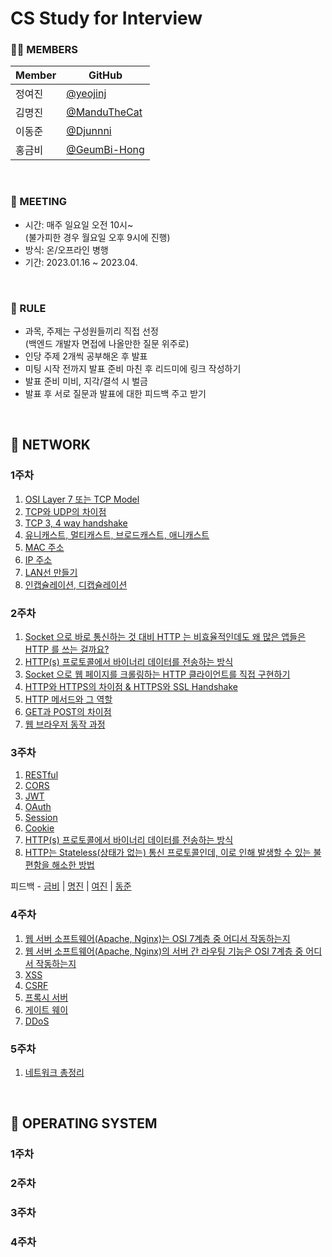 # CS Study for Interview

### 🧑‍💻 MEMBERS

| Member | GitHub                                         |
| ------ | ---------------------------------------------- |
| 정여진 | [@yeojinj](https://github.com/yeojinj)         |
| 김명진 | [@ManduTheCat](https://github.com/ManduTheCat) |
| 이동준 | [@Djunnni](https://github.com/Djunnni)         |
| 홍금비 | [@GeumBi-Hong](https://github.com/GeumBi-Hong) |

<br>

### 📅 MEETING

- 시간: 매주 일요일 오전 10시~  
  (불가피한 경우 월요일 오후 9시에 진행)
- 방식: 온/오프라인 병행
- 기간: 2023.01.16 ~ 2023.04.

<br>

### 🔔 RULE

- 과목, 주제는 구성원들끼리 직접 선정  
  (백엔드 개발자 면접에 나올만한 질문 위주로)
- 인당 주제 2개씩 공부해온 후 발표
- 미팅 시작 전까지 발표 준비 마친 후 리드미에 링크 작성하기
- 발표 준비 미비, 지각/결석 시 벌금
- 발표 후 서로 질문과 발표에 대한 피드백 주고 받기

<br>

## 📌 NETWORK

### 1주차

1. [OSI Layer 7 또는 TCP Model](./pdfs/kmjNetwork1Week.pdf)
2. [TCP와 UDP의 차이점](./pdfs/kmjNetwork1Week.pdf)
3. [TCP 3, 4 way handshake](https://canary-capacity-362.notion.site/3-way-4-way-handshake-1a46f441650048f2866158dd7ea21d18)
4. [유니캐스트, 멀티캐스트, 브로드캐스트, 애니캐스트](https://canary-capacity-362.notion.site/Unicast-Broadcast-Multicast-Anycast-c964a0e1b0274f6184b382a82db3c265)
5. [MAC 주소]()
6. [IP 주소]()
7. [LAN선 만들기](https://spotty-cycle-5fc.notion.site/LAN-5abecb7d5e314f65b3b7cb7dc9c2931d)
8. [인캡슐레이션, 디캡슐레이션](https://spotty-cycle-5fc.notion.site/bab2fc6691404957ba8a4ec07293bfdb)

### 2주차

1. [Socket 으로 바로 통신하는 것 대비 HTTP 는 비효율적인데도 왜 많은 앱들은 HTTP 를 쓰는 걸까요?](https://www.notion.so/2-1-31-http-1d0b3cc10abf4e9aac8aaa8ba1272eec)
2. [HTTP(s) 프로토콜에서 바이너리 데이터를 전송하는 방식]()
3. [Socket 으로 웹 페이지를 크롤링하는 HTTP 클라이언트를 직접 구현하기](https://www.notion.so/2-1-31-http-1d0b3cc10abf4e9aac8aaa8ba1272eec)
4. [HTTP와 HTTPS의 차이점 & HTTPS와 SSL Handshake](https://spotty-cycle-5fc.notion.site/HTTP-HTTPS-HTTPS-SSL-Handshake-41dc2cc6e8f947dfb69226bce0b8210d)
5. [HTTP 메서드와 그 역할](https://djunnni.github.io/docs/network/11)
6. [GET과 POST의 차이점](https://canary-capacity-362.notion.site/GET-POST-f2e4995001a947b69f9e8d5508baac13)
7. [웹 브라우저 동작 과정](https://canary-capacity-362.notion.site/7c359563949b428d8cb67b8c0e976c4d)

### 3주차

1. [RESTful]()
2. [CORS]()
3. [JWT](https://www.notion.so/3-jwt-4e4ed02243434fa5a066c46626b3e425?pvs=4)
4. [OAuth](https://www.notion.so/3-OAuth-a4249244a7cc4fa787523dc68cda032a?pvs=4)
5. [Session](https://canary-capacity-362.notion.site/Cookie-Session-66f7c27bc2004fd8a9910270e41f7c40)
6. [Cookie](https://canary-capacity-362.notion.site/Cookie-Session-66f7c27bc2004fd8a9910270e41f7c40)
7. [HTTP(s) 프로토콜에서 바이너리 데이터를 전송하는 방식](./pdfs/HTTPS%EC%97%90%EC%84%9C_%EB%B0%94%EC%9D%B4%EB%84%88%EB%A6%AC_%EC%A0%84%EC%86%A1%EA%B3%BC%EC%A0%95.pdf)
8. [HTTP는 Stateless(상태가 없는) 통신 프로토콜인데, 이로 인해 발생할 수 있는 불편함을 해소한 방법](./pdfs/%E1%84%89%E1%85%A1%E1%84%8B%E1%85%AD%E1%86%BC%E1%84%8C%E1%85%A1_%E1%84%8C%E1%85%A5%E1%86%BC%E1%84%87%E1%85%A9_%E1%84%8C%E1%85%A5%E1%84%8C%E1%85%A1%E1%86%BC%E1%84%87%E1%85%A1%E1%86%BC%E1%84%87%E1%85%A5%E1%86%B8.pdf)

피드백 - [금비](feedback/3_1.PNG) | [명진](feedback/3_2.PNG) | [여진](feedback/3_3.PNG) | [동준](feedback/3_4.PNG)

### 4주차

1. [웹 서버 소프트웨어(Apache, Nginx)는 OSI 7계층 중 어디서 작동하는지](https://www.notion.so/4-646d9094ad0642a49feebc42db2a97cd?pvs=4)
2. [웹 서버 소프트웨어(Apache, Nginx)의 서버 간 라우팅 기능은 OSI 7계층 중 어디서 작동하는지](https://www.notion.so/4-646d9094ad0642a49feebc42db2a97cd?pvs=4)
3. [XSS]()
4. [CSRF]()
5. [프록시 서버]()
6. [게이트 웨이]()
4. [DDoS](https://canary-capacity-362.notion.site/DDoS-bdcdebd93c63438fa710d194dd18f8f3)

### 5주차
1. [네트워크 총정리](https://www.notion.so/310626519c124b4885022f76774edec4?pvs=4)

<br>

## 📌 OPERATING SYSTEM

### 1주차

### 2주차

### 3주차

### 4주차
